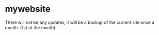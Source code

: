 # mywebsite
There will not be any updates, it will be a backup of the current site once a month. (1st of the month)
